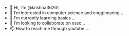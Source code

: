 - 👋 Hi, I’m @krishna36261
- 👀 I’m interested in computer science and engginearing ...
- 🌱 I’m currently learning basics ...
- 💞️ I’m looking to collaborate on ossc...
- 📫 How to reach me through youtube ...

<!---
krishna36261/krishna36261 is a ✨ special ✨ repository because its `README.md` (this file) appears on your GitHub profile.
You can click the Preview link to take a look at your changes.
--->
